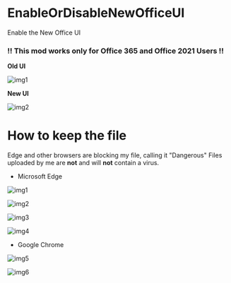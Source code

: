 # EnableOrDisableNewOfficeUI

Enable the New Office UI

### !! This mod works only for Office 365 and Office 2021 Users !!
__Old UI__

![img1](https://www.howtogeek.com/wp-content/uploads/2017/02/img_58adf094b60c7.png)

__New UI__

![img2](https://i.imgur.com/hOdN85Z.png)

# How to keep the file

Edge and other browsers are blocking my file, calling it "Dangerous" Files uploaded by me are __not__ and will __not__ contain a virus.

* Microsoft Edge

![img1](https://i.imgur.com/ScV81WL.png)

![img2](https://user-images.githubusercontent.com/93790230/160257015-f409cd4f-68ee-4b54-ba01-5a89c1eafd90.png)

![img3](https://i.imgur.com/SgvWCjs.png)

![img4](https://i.imgur.com/xwII7yG.png)


* Google Chrome

![img5](https://user-images.githubusercontent.com/93790230/160257152-093f6442-9e99-4fde-b4d9-41bb6ab39a38.png)

![img6](https://user-images.githubusercontent.com/93790230/160257170-c48b68de-4ad6-4521-9227-fac3a4f4a532.png)


